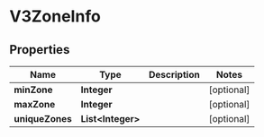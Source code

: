 

# V3ZoneInfo


## Properties

| Name | Type | Description | Notes |
|------------ | ------------- | ------------- | -------------|
|**minZone** | **Integer** |  |  [optional] |
|**maxZone** | **Integer** |  |  [optional] |
|**uniqueZones** | **List&lt;Integer&gt;** |  |  [optional] |



